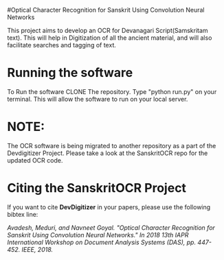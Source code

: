 #Optical Character Recognition for Sanskrit Using Convolution Neural Networks

This project aims to develop an OCR for Devanagari Script(Samskritam text). This will help in Digitization of all the ancient material, and will also facilitate searches and tagging of text.

# Running the software

To Run the software CLONE The repository. Type "python run.py" on your terminal. This will allow the software to run on your local server.

# NOTE:

The OCR software is being migrated to another repository as a part of the Devdigitizer Project. Please take a look at the SanskritOCR repo for the updated OCR code.

# Citing the SanskritOCR Project

If you want to cite **DevDigitizer** in your papers, please use the following bibtex line:

<cite> Avadesh, Meduri, and Navneet Goyal. "Optical Character Recognition for Sanskrit Using Convolution Neural Networks." In 2018 13th IAPR International Workshop on Document Analysis Systems (DAS), pp. 447-452. IEEE, 2018. </cite>


